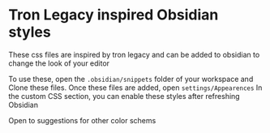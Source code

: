 # Tron Legacy inspired Obsidian styles

These css files are inspired by tron legacy and can be added to obsidian to change the look of your editor

To use these, open the `.obsidian/snippets` folder of your workspace and Clone these files. 
Once these files are added, open `settings/Appearences`
In the custom CSS section, you can enable these styles after refreshing Obsidian

Open to suggestions for other color schems  